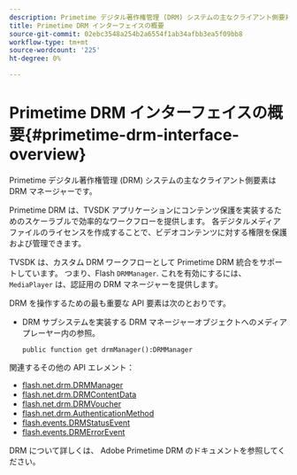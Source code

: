 ```yaml
---
description: Primetime デジタル著作権管理 (DRM) システムの主なクライアント側要素は DRM マネージャーです。
title: Primetime DRM インターフェイスの概要
source-git-commit: 02ebc3548a254b2a6554f1ab34afbb3ea5f09bb8
workflow-type: tm+mt
source-wordcount: '225'
ht-degree: 0%

---
```


# Primetime DRM インターフェイスの概要{#primetime-drm-interface-overview}

Primetime デジタル著作権管理 (DRM) システムの主なクライアント側要素は DRM マネージャーです。

<!--<a id="section_4DD54E085AB345FE9BE00865E56B28DB"></a>-->

Primetime DRM は、TVSDK アプリケーションにコンテンツ保護を実装するためのスケーラブルで効率的なワークフローを提供します。 各デジタルメディアファイルのライセンスを作成することで、ビデオコンテンツに対する権限を保護および管理できます。

TVSDK は、カスタム DRM ワークフローとして Primetime DRM 統合をサポートしています。 つまり、Flash `DRMManager`. これを有効にするには、 `MediaPlayer` は、認証用の DRM マネージャーを提供します。

DRM を操作するための最も重要な API 要素は次のとおりです。

* DRM サブシステムを実装する DRM マネージャーオブジェクトへのメディアプレーヤー内の参照。

  ```
  public function get drmManager():DRMManager 
  ```

<!--<a id="section_4204CE2731A44F67A3664AEDE8CCCA47"></a>-->

関連するその他の API エレメント：

* [flash.net.drm.DRMManager](https://help.adobe.com/en_US/FlashPlatform/reference/actionscript/3/flash/net/drm/DRMManager.html)
* [flash.net.drm.DRMContentData](https://help.adobe.com/en_US/FlashPlatform/reference/actionscript/3/flash/net/drm/DRMContentData.html)
* [flash.net.drm.DRMVoucher](https://help.adobe.com/en_US/FlashPlatform/reference/actionscript/3/flash/net/drm/DRMVoucher.html)
* [flash.net.drm.AuthenticationMethod](https://help.adobe.com/en_US/FlashPlatform/reference/actionscript/3/flash/net/drm/AuthenticationMethod.html)
* [flash.events.DRMStatusEvent](https://help.adobe.com/en_US/FlashPlatform/reference/actionscript/3/flash/events/DRMStatusEvent.html)
* [flash.events.DRMErrorEvent](https://help.adobe.com/en_US/FlashPlatform/reference/actionscript/3/flash/events/DRMErrorEvent.html)

<!--<a id="section_F58941D68EB94A5EBD1C7454D2A1B17A"></a>-->

DRM について詳しくは、 Adobe Primetime DRM のドキュメントを参照してください。
